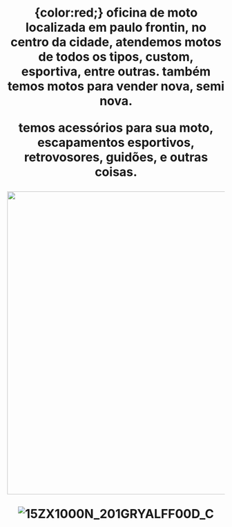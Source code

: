 <!DOCTYPE html>
<html lang="pt-br">
<head>
<meta charset="utf-8">
<title>motocyle workschop</title>
<link rel = "stylesheet" href = "style.css">
</head>
<body>
<h1 style="text-align: center; bacrground: #cccccc">
<p>{color:red;} oficina de moto localizada em paulo frontin, no centro da cidade,
<b>atendemos motos de todos os tipos, custom, esportiva, entre outras.<b/>
também temos motos para vender nova, semi nova.<p/>
<p>temos acessórios para sua moto, escapamentos esportivos, retrovosores, guidões, e outras coisas.<P/>
<body>
<img src="https://desblogada.files.wordpress.com/2021/05/kaka-cordovil-java-developer-2.gif" width="700px" />

![15ZX1000N_201GRYALFF00D_C](https://user-images.githubusercontent.com/113352623/199001002-80ab527f-8bee-458b-92e9-c56108c263fe.jpg)
</html>

